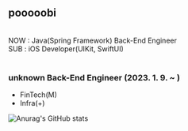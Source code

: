 ## pooooobi
<br>
NOW : Java(Spring Framework) Back-End Engineer<br>
SUB : iOS Developer(UIKit, SwiftUI)<br><br>

### unknown Back-End Engineer (2023. 1. 9. ~ )
- FinTech(M)
- Infra(+)

![Anurag's GitHub stats](https://github-readme-stats.vercel.app/api?username=pooooobi&&show_icons=true&theme=vue)